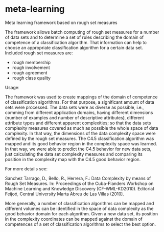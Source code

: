 # meta-learning
Meta learning framework based on rough set measures

The framework allows batch computing of rough set measures for a number of data sets and to determine a set of rules describing the domain of competence of a classification algorithm. That information can help to choose an appropriate classification algorithm for a certain data set. Included rough set measures are:
- rough membership
- rough involvement
- rough agreement
- rough class quality


Usage:

The framework was used to create mappings of the domain of competence of classification algorithms. For that purpose, a significant amount of data sets were processed. The data sets were as diverse as possible, i.e., comming from different application domains, having different dimensions (number of examples and number of descriptive attributes), different attribute types and different apparent complexities; so that the data sets complexity measures covered as much as possible the whole space of data complexity. In that way, the dimensions of the data complexity space were defined by the rough set measures. The C4.5 classification algorithm was mapped and its good behavior region in the complexity space was learned. In that way, we were able to predict the C4.5 behavior for new data sets, just calculating the data set complexity measures and comparing its position in the complexity map with the C4.5 good behavior region. 

For more details see:

Sanchez Tarrago, D., Bello, R., Herrera, F.: Data Complexity by means of Rough Set Measures. In: Proceedings of the Cuba-Flanders Workshop on Machine Learning and Knowledge Discovery (CF-WML-KD2010). Editorial Feijoó, Central University Marta Abreu de Las Villas (2010).

More generally, a number of classification algorithms can be mapped and different volumes can be identified in the space of data complexity as the good behavior domain for each algorithm. Given a new data set, its position in the complexity coordinates can be mapped against the domain of competences of a set of classification algorithms to select the best option.





